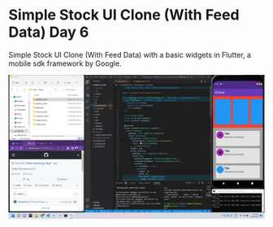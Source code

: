 # Simple Stock UI Clone (With Feed Data) Day 6

Simple Stock UI Clone (With Feed Data) with a basic widgets in Flutter, a mobile sdk framework by Google.

![Login UI Flutter](https://github.com/McJim69/flutter-bootcamp-day6/blob/master/Screenshot.jpg)